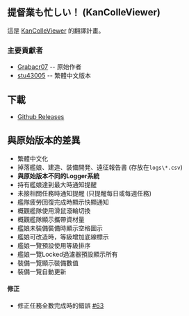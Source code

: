 提督業も忙しい！ (KanColleViewer)
--

這是 [KanColleViewer](https://github.com/Grabacr07/KanColleViewer) 的翻譯計畫。

### 主要貢獻者
* [Grabacr07](https://github.com/Grabacr07) -- 原始作者
* [stu43005](https://github.com/stu43005) -- 繁體中文版本

## 下載
* [Github Releases](https://github.com/stu43005/KanColleViewer/releases)

## 與原始版本的差異
* 繁體中文化
* 掉落艦娘、建造、装備開発、遠征報告書 (存放在``logs\*.csv``)
* **與原始版本不同的Logger系統**
* 持有艦娘達到最大時通知提醒
* 未接相關任務時通知提醒 (只提醒每日或每週任務)
* 艦隊疲勞回復完成時顯示快顯通知
* 概觀艦隊使用滑鼠滾輪切換
* 概觀艦隊顯示攜帶資材量
* 艦娘未裝備裝備時顯示空格圖示
* 艦娘可改造時，等級增加底線標示
* 艦娘一覽預設使用等級排序
* 艦娘一覽Locked過濾器預設顯示所有
* 裝備一覽顯示裝備數值
* 裝備一覽自動更新

#### 修正
* 修正任務全數完成時的錯誤 [#63](https://github.com/Grabacr07/KanColleViewer/issues/63)
